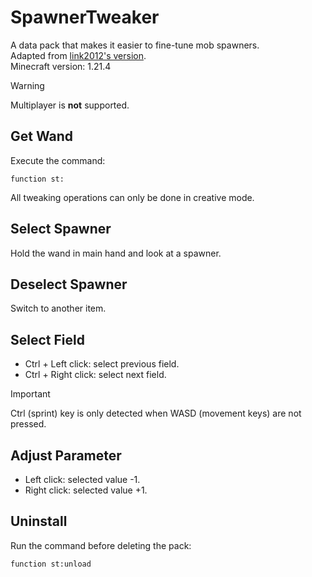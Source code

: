 # SpawnerTweaker

A data pack that makes it easier to fine-tune mob spawners.  
Adapted from [link2012's version](https://youtu.be/3UYL-0HSt2s).  
Minecraft version: 1.21.4

> [!Warning]
> Multiplayer is **not** supported.

## Get Wand

Execute the command:

```mcfunction
function st:
```

All tweaking operations can only be done in creative mode.

## Select Spawner

Hold the wand in main hand and look at a spawner.

## Deselect Spawner

Switch to another item.

## Select Field

- Ctrl + Left click: select previous field.
- Ctrl + Right click: select next field.

> [!Important]
> Ctrl (sprint) key is only detected when WASD (movement keys) are not pressed.

## Adjust Parameter

- Left click: selected value -1.
- Right click: selected value +1.

## Uninstall

Run the command before deleting the pack:

```mcfunction
function st:unload
```
